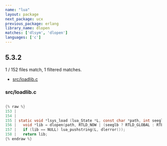 ```yaml
---
name: "lua"
layout: package
next_package: ucx
previous_package: erlang
library_name: dlopen
matches: ['dlsym', 'dlopen']
languages: ['c']
---
```

## 5.3.2
1 / 152 files match, 1 filtered matches.

 - [src/loadlib.c](#srcloadlibc)

### src/loadlib.c

```c

{% raw %}
153 | 
154 | 
155 | static void *lsys_load (lua_State *L, const char *path, int seeglb) {
156 |   void *lib = dlopen(path, RTLD_NOW | (seeglb ? RTLD_GLOBAL : RTLD_LOCAL));
157 |   if (lib == NULL) lua_pushstring(L, dlerror());
158 |   return lib;
{% endraw %}

```